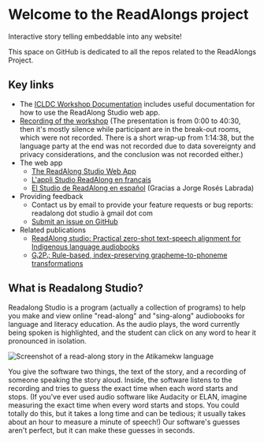 # Welcome to the ReadAlongs project

Interactive story telling embeddable into any website!

This space on GitHub is dedicated to all the repos related to the ReadAlongs Project.

## Key links

 - The [ICLDC Workshop Documentation](https://readalongs.github.io/ICLDC-Docs/) includes useful documentation for how to use the ReadAlong Studio web app.
 - [Recording of the workshop](https://www.youtube.com/watch?v=9CwDCtJGl6w) (The presentation is from 0:00 to 40:30, then it's mostly silence while participant are in the break-out rooms, which were not recorded. There is a short wrap-up from 1:14:38, but the language party at the end was not recorded due to data sovereignty and privacy considerations, and the conclusion was not recorded either.)
 - The web app
   - [The ReadAlong Studio Web App](https://readalong-studio.mothertongues.org/)
   - [L'appli Studio ReadAlong en français](https://readalong-studio.mothertongues.org/fr/)
   - [El Studio de ReadAlong en español](https://readalong-studio.mothertongues.org/es/) (Gracias a Jorge Rosés Labrada)
 - Providing feedback
   - Contact us by email to provide your feature requests or bug reports: readalong dot studio à gmail dot com
   - [Submit an issue on GitHub](https://github.com/ReadAlongs/Web-Component/issues)
 - Related publications
   - [ReadAlong studio: Practical zero-shot text-speech alignment for Indigenous language audiobooks](https://nrc-publications.canada.ca/eng/view/object/?id=fad56ec7-77a0-4e64-98e8-c3e36ce5ac1c)
   - [Gᵢ2Pᵢ: Rule-based, index-preserving grapheme-to-phoneme transformations](https://nrc-publications.canada.ca/eng/view/object/?id=de4b961d-54bf-4187-a3fc-d875ac285e79)

## What is Readalong Studio?

Readalong Studio is a program (actually a collection of programs) to help you make and view online "read-along" and "sing-along" audiobooks for language and literacy education. As the audio plays, the word currently being spoken is highlighted, and the student can click on any word to hear it pronounced in isolation.

![Screenshot of a read-along story in the Atikamekw language](https://readalongs.github.io/ICLDC-Docs/images/nikikw-small.png "A read-along story from the Atikamekw language")

You give the software two things, the text of the story, and a recording of someone speaking the story aloud. Inside, the software listens to the recording and tries to guess the exact time when each word starts and stops. (If you've ever used audio software like Audacity or ELAN, imagine measuring the exact time when every word starts and stops. You could totally do this, but it takes a long time and can be tedious; it usually takes about an hour to measure a minute of speech!)  Our software's guesses aren't perfect, but it can make these guesses in seconds.
